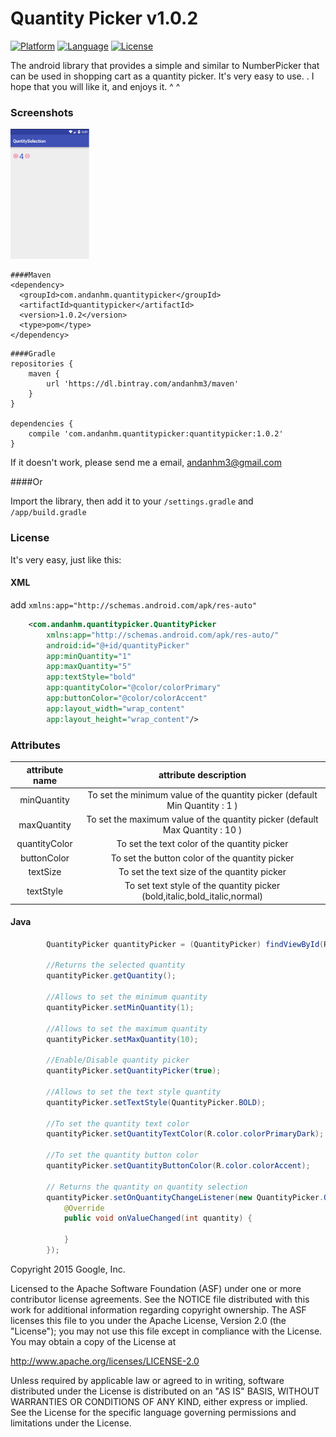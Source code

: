 # Quantity Picker v1.0.2
[![Platform](http://img.shields.io/badge/platform-android-brightgreen.svg?style=flat)](http://developer.android.com/index.html) [![Language](http://img.shields.io/badge/language-java-orange.svg?style=flat)](http://www.oracle.com/technetwork/java/javase/downloads/index.html) [![License](http://img.shields.io/badge/license-apache2.0-lightgrey.svg?style=flat)](http://www.apache.org/licenses/LICENSE-2.0)

The android library that provides a simple and similar to NumberPicker that can be used in shopping cart as a quantity picker. It's very easy to use.
 . I hope that you will like it, and enjoys it. ^ ^
### Screenshots

<img src="screenshots/picker.png" width="25%" />

```Maven
####Maven
<dependency>
  <groupId>com.andanhm.quantitypicker</groupId>
  <artifactId>quantitypicker</artifactId>
  <version>1.0.2</version>
  <type>pom</type>
</dependency>
```

```Gradle
####Gradle
repositories {
    maven {
        url 'https://dl.bintray.com/andanhm3/maven'
    }
}

dependencies {
    compile 'com.andanhm.quantitypicker:quantitypicker:1.0.2'
}
```
If it doesn't work, please send me a email, andanhm3@gmail.com

####Or

Import the library, then add it to your `/settings.gradle` and `/app/build.gradle`
### License

It's very easy, just like this:
#### XML

add `xmlns:app="http://schemas.android.com/apk/res-auto"`

```xml
    <com.andanhm.quantitypicker.QuantityPicker
        xmlns:app="http://schemas.android.com/apk/res-auto/"
        android:id="@+id/quantityPicker"
        app:minQuantity="1"
        app:maxQuantity="5"
        app:textStyle="bold"
        app:quantityColor="@color/colorPrimary"
        app:buttonColor="@color/colorAccent"
        app:layout_width="wrap_content"
        app:layout_height="wrap_content"/>
```
### Attributes

|attribute name|attribute description|
|:-:|:-:|
|minQuantity|To set the minimum value of the quantity picker (default Min Quantity : 1 )|
|maxQuantity|To set the maximum value of the quantity picker (default Max Quantity : 10 )| 
|quantityColor|To set the text color of the quantity picker|
|buttonColor|To set the button color of the quantity picker|
|textSize|To set the text size of the quantity picker|
|textStyle|To set text style of the quantity picker (bold,italic,bold_italic,normal)|

#### Java

```java
        QuantityPicker quantityPicker = (QuantityPicker) findViewById(R.id.quantityPicker);

        //Returns the selected quantity
        quantityPicker.getQuantity();

        //Allows to set the minimum quantity
        quantityPicker.setMinQuantity(1);

        //Allows to set the maximum quantity
        quantityPicker.setMaxQuantity(10);

        //Enable/Disable quantity picker
        quantityPicker.setQuantityPicker(true);

        //Allows to set the text style quantity
        quantityPicker.setTextStyle(QuantityPicker.BOLD);

        //To set the quantity text color
        quantityPicker.setQuantityTextColor(R.color.colorPrimaryDark);

        //To set the quantity button color
        quantityPicker.setQuantityButtonColor(R.color.colorAccent);

        // Returns the quantity on quantity selection
        quantityPicker.setOnQuantityChangeListener(new QuantityPicker.OnQuantityChangeListener() {
            @Override
            public void onValueChanged(int quantity) {

            }
        });

```
Copyright 2015 Google, Inc.

Licensed to the Apache Software Foundation (ASF) under one or more contributor
license agreements. See the NOTICE file distributed with this work for
additional information regarding copyright ownership. The ASF licenses this
file to you under the Apache License, Version 2.0 (the "License"); you may not
use this file except in compliance with the License. You may obtain a copy of
the License at

http://www.apache.org/licenses/LICENSE-2.0

Unless required by applicable law or agreed to in writing, software
distributed under the License is distributed on an "AS IS" BASIS, WITHOUT
WARRANTIES OR CONDITIONS OF ANY KIND, either express or implied. See the
License for the specific language governing permissions and limitations under
the License.
```
